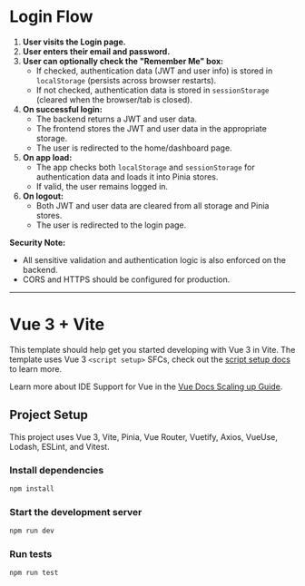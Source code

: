 # Login Flow

1. **User visits the Login page.**
2. **User enters their email and password.**
3. **User can optionally check the "Remember Me" box:**
   - If checked, authentication data (JWT and user info) is stored in `localStorage` (persists across browser restarts).
   - If not checked, authentication data is stored in `sessionStorage` (cleared when the browser/tab is closed).
4. **On successful login:**
   - The backend returns a JWT and user data.
   - The frontend stores the JWT and user data in the appropriate storage.
   - The user is redirected to the home/dashboard page.
5. **On app load:**
   - The app checks both `localStorage` and `sessionStorage` for authentication data and loads it into Pinia stores.
   - If valid, the user remains logged in.
6. **On logout:**
   - Both JWT and user data are cleared from all storage and Pinia stores.
   - The user is redirected to the login page.

**Security Note:**
- All sensitive validation and authentication logic is also enforced on the backend.
- CORS and HTTPS should be configured for production.

---

# Vue 3 + Vite

This template should help get you started developing with Vue 3 in Vite. The template uses Vue 3 `<script setup>` SFCs, check out the [script setup docs](https://v3.vuejs.org/api/sfc-script-setup.html#sfc-script-setup) to learn more.

Learn more about IDE Support for Vue in the [Vue Docs Scaling up Guide](https://vuejs.org/guide/scaling-up/tooling.html#ide-support).

## Project Setup

This project uses Vue 3, Vite, Pinia, Vue Router, Vuetify, Axios, VueUse, Lodash, ESLint, and Vitest.

### Install dependencies

```sh
npm install
```

### Start the development server

```sh
npm run dev
```

### Run tests

```sh
npm run test
```
